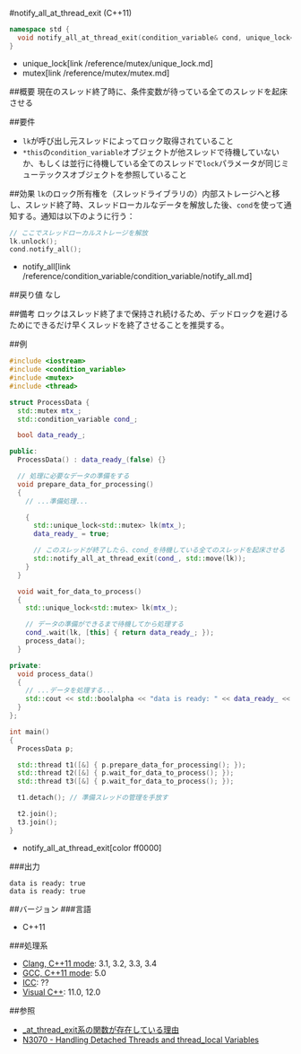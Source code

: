 #notify_all_at_thread_exit (C++11)
```cpp
namespace std {
  void notify_all_at_thread_exit(condition_variable& cond, unique_lock<mutex> lk);
}
```
* unique_lock[link /reference/mutex/unique_lock.md]
* mutex[link /reference/mutex/mutex.md]

##概要
現在のスレッド終了時に、条件変数が待っている全てのスレッドを起床させる


##要件
- `lk`が呼び出し元スレッドによってロック取得されていること
- `*this`の`condition_variable`オブジェクトが他スレッドで待機していないか、もしくは並行に待機している全てのスレッドで`lock`パラメータが同じミューテックスオブジェクトを参照していること


##効果
`lk`のロック所有権を（スレッドライブラリの）内部ストレージへと移し、スレッド終了時、スレッドローカルなデータを解放した後、`cond`を使って通知する。通知は以下のように行う：

```cpp
// ここでスレッドローカルストレージを解放
lk.unlock();
cond.notify_all();
```
* notify_all[link /reference/condition_variable/condition_variable/notify_all.md]

##戻り値
なし


##備考
ロックはスレッド終了まで保持され続けるため、デッドロックを避けるためにできるだけ早くスレッドを終了させることを推奨する。


##例
```cpp
#include <iostream>
#include <condition_variable>
#include <mutex>
#include <thread>

struct ProcessData {
  std::mutex mtx_;
  std::condition_variable cond_;

  bool data_ready_;

public:
  ProcessData() : data_ready_(false) {}

  // 処理に必要なデータの準備をする
  void prepare_data_for_processing()
  {
    // ...準備処理...

    {
      std::unique_lock<std::mutex> lk(mtx_);
      data_ready_ = true;

      // このスレッドが終了したら、cond_を待機している全てのスレッドを起床させる
      std::notify_all_at_thread_exit(cond_, std::move(lk));
    }
  }

  void wait_for_data_to_process()
  {
    std::unique_lock<std::mutex> lk(mtx_);

    // データの準備ができるまで待機してから処理する
    cond_.wait(lk, [this] { return data_ready_; });
    process_data();
  }

private:
  void process_data()
  {
    // ...データを処理する...
    std::cout << std::boolalpha << "data is ready: " << data_ready_ << std::endl;
  }
};

int main()
{
  ProcessData p;

  std::thread t1([&] { p.prepare_data_for_processing(); });
  std::thread t2([&] { p.wait_for_data_to_process(); });
  std::thread t3([&] { p.wait_for_data_to_process(); });

  t1.detach(); // 準備スレッドの管理を手放す

  t2.join();
  t3.join();
}
```
* notify_all_at_thread_exit[color ff0000]

###出力
```
data is ready: true
data is ready: true
```

##バージョン
###言語
- C++11

###処理系
- [Clang, C++11 mode](/implementation.md#clang): 3.1, 3.2, 3.3, 3.4
- [GCC, C++11 mode](/implementation.md#gcc): 5.0
- [ICC](/implementation.md#icc): ??
- [Visual C++](/implementation.md#visual_cpp): 11.0, 12.0


##参照
- [_at_thread_exit系の関数が存在している理由](/article/lib/at_thread_exit.md)
- [N3070 - Handling Detached Threads and thread_local Variables](http://www.open-std.org/jtc1/sc22/wg21/docs/papers/2010/n3070.html)

